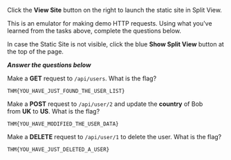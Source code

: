 Click the **View Site** button on the right to launch the static site in Split View.

  

This is an emulator for making demo HTTP requests. Using what you've learned from the tasks above, complete the questions below.

  

In case the Static Site is not visible, click the blue **Show Split View** button at the top of the page.


___Answer the questions below___

Make a **GET** request to `/api/users`. What is the flag?
	
	THM{YOU_HAVE_JUST_FOUND_THE_USER_LIST}

Make a **POST** request to `/api/user/2` and update the **country** of Bob from **UK** to **US**. What is the flag?
	
	THM{YOU_HAVE_MODIFIED_THE_USER_DATA}

Make a **DELETE** request to `/api/user/1` to delete the user. What is the flag?
	
	THM{YOU_HAVE_JUST_DELETED_A_USER}